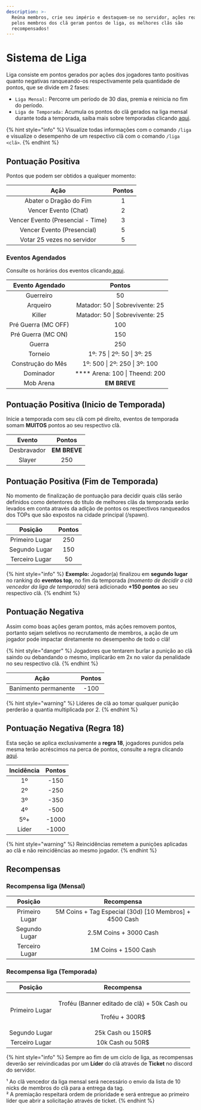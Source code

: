 ```yaml
---
description: >-
  Reúna membros, crie seu império e destaquem-se no servidor, ações realizadas
  pelos membros dos clã geram pontos de liga, os melhores clãs são
  recompensados!
---
```


# Sistema de Liga

Liga consiste em pontos gerados por ações dos jogadores tanto positivas quanto negativas ranqueando-os respectivamente pela quantidade de pontos, que se divide em 2 fases:

* `Liga Mensal:` Percorre um período de 30 dias, premia e reinicia no fim do período.
* `Liga de Temporada:` Acumula os pontos do clã gerados na liga mensal durante toda a temporada, saiba mais sobre temporadas clicando [aqui](https://wiki.rederevo.com/sistemas/sistema-de-temporadas).

{% hint style="info" %}
Visualize todas informações com o comando `/liga` e visualize o desempenho de um respectivo clã com o comando `/liga <clã>`.
{% endhint %}

## Pontuação Positiva

Pontos que podem ser obtidos a qualquer momento:

|                Ação               | Pontos |
| :-------------------------------: | :----: |
|       Abater o Dragão do Fim      |    1   |
|        Vencer Evento (Chat)       |    2   |
| Vencer Evento (Presencial - Time) |    3   |
|     Vencer Evento (Presencial)    |    5   |
|     Votar 25 vezes no servidor    |    5   |

### Eventos Agendados

Consulte os horários dos eventos clicando[ aqui](https://wiki.rederevo.com/eventos/agenda-de-eventos).

|   Evento Agendado   |              Pontos              |
| :-----------------: | :------------------------------: |
|      Guerreiro      |                50                |
|       Arqueiro      |  Matador: 50 \| Sobrevivente: 25 |
|        Killer       |  Matador: 50 \| Sobrevivente: 25 |
| Pré Guerra (MC OFF) |                100               |
|  Pré Guerra (MC ON) |                150               |
|        Guerra       |                250               |
|       Torneio       |    1º: 75 \| 2º: 50 \| 3º: 25    |
|  Construção do Mês  |  1º: 500 \| 2º: 250 \| 3º: 100   |
|      Dominador      |   **** Arena: 100 \| Theend: 200 |
|      Mob Arena      |           **EM BREVE**           |

## Pontuação Positiva (Inicio de Temporada)

Inicie a temporada com seu clã com pé direito, eventos de temporada somam **MUITOS** pontos ao seu respectivo clã.

|    Evento   |    Pontos    |
| :---------: | :----------: |
| Desbravador | **EM BREVE** |
|    Slayer   |      250     |

## Pontuação Positiva (Fim de Temporada)

No momento de finalização de pontuação para decidir quais clãs serão definidos como detentores do título de melhores clãs da temporada serão levados em conta através da adição de pontos os respectivos ranqueados dos TOPs que são expostos na cidade principal (/spawn).

|     Posição    | Pontos |
| :------------: | :----: |
| Primeiro Lugar |   250  |
|  Segundo Lugar |   150  |
| Terceiro Lugar |   50   |

{% hint style="info" %}
**Exemplo:** Jogador(a) finalizou em **segundo lugar** no ranking do **eventos top**, no fim da temporada _(momento de decidir o clã vencedor da liga de temporada)_ será adicionado **+150 pontos** ao seu respectivo clã.
{% endhint %}

## Pontuação Negativa

Assim como boas ações geram pontos, más ações removem pontos, portanto sejam seletivos no recrutamento de membros, a ação de um jogador pode impactar diretamente no desempenho de todo o clã!

{% hint style="danger" %}
Jogadores que tentarem burlar a punição ao clã saindo ou debandando o mesmo, implicarão em 2x no valor da penalidade no seu respectivo clã.
{% endhint %}

|         Ação         | Pontos |
| :------------------: | :----: |
| Banimento permanente |  -100  |

{% hint style="warning" %}
Líderes de clã ao tomar qualquer punição perderão a quantia multiplicada por 2.
{% endhint %}

## Pontuação Negativa (Regra 18)

Esta seção se aplica exclusivamente a **regra 18**, jogadores punidos pela mesma terão acréscimos na perca de pontos, consulte a regra clicando [aqui](https://wiki.rederevo.com/regras/jogabilidade#01-7).&#x20;

| Incidência | Pontos |
| :--------: | :----: |
|     1º     |  -150  |
|     2º     |  -250  |
|     3º     |  -350  |
|     4º     |  -500  |
|     5º+    |  -1000 |
|    Líder   |  -1000 |

{% hint style="warning" %}
Reincidências remetem a punições aplicadas ao clã e não reincidências ao mesmo jogador.
{% endhint %}

## Recompensas

### Recompensa liga (Mensal)

|     Posição    |                        Recompensa                       |
| :------------: | :-----------------------------------------------------: |
| Primeiro Lugar | 5M Coins + Tag Especial (30d) \[10 Membros] + 4500 Cash |
|  Segundo Lugar |                  2.5M Coins + 3000 Cash                 |
| Terceiro Lugar |                   1M Coins + 1500 Cash                  |

### Recompensa liga (Temporada)

|     Posição    |                                 Recompensa                                |
| :------------: | :-----------------------------------------------------------------------: |
| Primeiro Lugar | <p>Troféu (Banner editado de clã) + 50k Cash ou </p><p>Troféu + 300R$</p> |
|  Segundo Lugar |                             25k Cash ou 150R$                             |
| Terceiro Lugar |                              10k Cash ou 50R$                             |

{% hint style="info" %}
Sempre ao fim de um ciclo de liga, as recompensas deverão ser reivindicadas por um **Líder** do clã através de **Ticket** no discord do servidor.&#x20;

¹ Ao clã vencedor da liga mensal será necessário o envio da lista de 10 nicks de membros do clã para a entrega da tag.\
² A premiação respeitará ordem de prioridade e será entregue ao primeiro líder que abrir a solicitação através de ticket.
{% endhint %}
